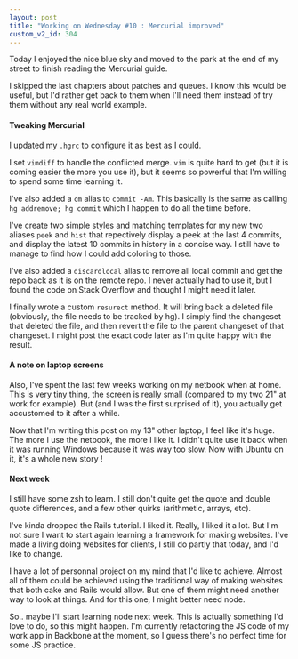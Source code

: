 ```yaml
---
layout: post
title: "Working on Wednesday #10 : Mercurial improved"
custom_v2_id: 304
---
```


<p>Today I enjoyed the nice blue sky and moved to the park at the end of my street to finish reading the Mercurial guide.</p>
<p>I skipped the last chapters about patches and queues. I know this would be useful, but I'd rather get back to them when I'll need them instead of try them without any real world example.</p>
<h4>Tweaking Mercurial</h4>
<p>I updated my <code>.hgrc</code> to configure it as best as I could.</p>
<p>I set <code>vimdiff</code> to handle the conflicted merge. <code>vim</code> is quite hard to get (but it is coming easier the more you use it), but it seems so powerful that I'm willing to spend some time learning it.</p>
<p>I've also added a <code>cm</code> alias to <code>commit -Am</code>. This basically is the same as calling <code>hg addremove; hg commit</code> which I happen to do all the time before.</p>
<p>I've create two simple styles and matching templates for my new two aliases <code>peek</code> and <code>hist</code> that repectively display a peek at the last 4 commits, and display the latest 10 commits in history in a concise way. I still have to manage to find how I could add coloring to those.</p>
<p>I've also added a <code>discardlocal</code> alias to remove all local commit and get the repo back as it is on the remote repo. I never actually had to use it, but I found the code on Stack Overflow and thought I might need it later.</p>
<p>I finally wrote a custom <code>resurect</code> method. It will bring back a deleted file (obviously, the file needs to be tracked by hg). I simply find the changeset that deleted the file, and then revert the file to the parent changeset of that changeset. I might post the exact code later as I'm quite happy with the result.</p>
<h4>A note on laptop screens</h4>
<p>Also, I've spent the last few weeks working on my netbook when at home. This is very tiny thing, the screen is really small (compared to my two 21" at work for example). But (and I was the first surprised of it), you actually get accustomed to it after a while.</p>
<p>Now that I'm writing this post on my 13" other laptop, I feel like it's huge. The more I use the netbook, the more I like it. I didn't quite use it back when it was running Windows because it was way too slow. Now with Ubuntu on it, it's a whole new story !</p>
<h4>Next week</h4>
<p>I still have some zsh to learn. I still don't quite get the quote and double quote differences, and a few other quirks (arithmetic, arrays, etc).</p>
<p>I've kinda dropped the Rails tutorial. I liked it. Really, I liked it a lot. But I'm not sure I want to start again learning a framework for making websites. I've made a living doing websites for clients, I still do partly that today, and I'd like to change.</p>
<p>I have a lot of personnal project on my mind that I'd like to achieve. Almost all of them could be achieved using the traditional way of making websites that both cake and Rails would allow. But one of them might need another way to look at things. And for this one, I might better need node.</p>
<p>So.. maybe I'll start learning node next week. This is actually something I'd love to do, so this might happen. I'm currently refactoring the JS code of my work app in Backbone at the moment, so I guess there's no perfect time for some JS practice.</p>